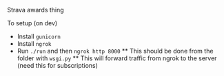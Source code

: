 Strava awards thing

To setup (on dev)
* Install ```gunicorn``` 
* Install ```ngrok``` 
* Run ```./run``` and then ```ngrok http 8000```
** This should be done from the folder with ```wsgi.py```
** This will forward traffic from ngrok to the server (need this for subscriptions) 

